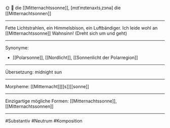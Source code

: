 🌞 🔴 die [[Mitternachtssonne]], [mɪtˈmɪtɐnaxtsˌzɔnə]
die [[Mitternachtsonnen]]

---
Fette Lichtstrahlen, ein Himmelsbison, ein Luftbändiger. Ich leide wohl an [[Mitternachtssonne]] Wahnsinn! (Dreht sich um und geht) 

---
Synonyme:
- [[Polarsonne]], [[Nordlicht]], [[Sonnenlicht der Polarregion]]

---
Übersetzung: midnight sun

---
Morpheme:
[[Mitternacht]][[s]][[sonne]]

---
Einzigartige mögliche Formen: [[Mitternachtssonne]], [[Mitternachtssonnen]]

---
#Substantiv #Neutrum #Komposition
